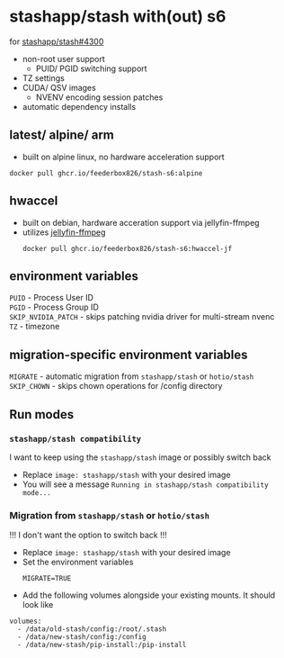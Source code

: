 # stashapp/stash with(out) s6
for [stashapp/stash#4300](https://github.com/stashapp/stash/issues/4300)
- non-root user support
  - PUID/ PGID switching support
- TZ settings
- CUDA/ QSV images
  - NVENV encoding session patches
- automatic dependency installs

## latest/ alpine/ arm
- built on alpine linux, no hardware acceleration support
```
docker pull ghcr.io/feederbox826/stash-s6:alpine
```

## hwaccel
- built on debian, hardware acceration support via jellyfin-ffmpeg
- utilizes [jellyfin-ffmpeg](https://jellyfin.org/docs/general/administration/hardware-acceleration/)
    ```
    docker pull ghcr.io/feederbox826/stash-s6:hwaccel-jf
    ```

## environment variables
`PUID` - Process User ID  
`PGID` - Process Group ID  
`SKIP_NVIDIA_PATCH` - skips patching nvidia driver for multi-stream nvenc  
`TZ` - timezone  

## migration-specific environment variables
`MIGRATE` - automatic migration from `stashapp/stash` or `hotio/stash`  
`SKIP_CHOWN` - skips chown operations for /config directory  

## Run modes
### `stashapp/stash compatibility`
I want to keep using the `stashapp/stash` image or possibly switch back
- Replace `image: stashapp/stash` with your desired image
- You will see a message `Running in stashapp/stash compatibility mode...`

### Migration from `stashapp/stash` or `hotio/stash`
!!! I don't want the option to switch back !!!
- Replace `image: stashapp/stash` with your desired image
- Set the environment variables
  ```
  MIGRATE=TRUE
  ```
- Add the following volumes alongside your existing mounts. It should look like
```
volumes:
  - /data/old-stash/config:/root/.stash
  - /data/new-stash/config:/config
  - /data/new-stash/pip-install:/pip-install
```